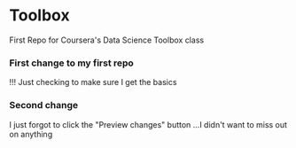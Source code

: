 # Toolbox
First Repo for Coursera's Data Science Toolbox class

### First change to my first repo
!!! Just checking to make sure I get the basics

### Second change
I just forgot to click the "Preview changes" button
...I didn't want to miss out on anything
